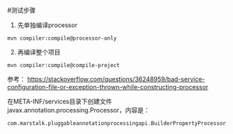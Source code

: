 #测试步骤
1. 先单独编译processor
```
mvn compiler:compile@processor-only
```
2. 再编译整个项目
```$xslt
mvn compiler:compile@compile-project
```
参考：
https://stackoverflow.com/questions/36248959/bad-service-configuration-file-or-exception-thrown-while-constructing-processor

在META-INF/services目录下创建文件javax.annotation.processing.Processor，内容是：
```
com.marstalk.pluggableannotationprocessingapi.BuilderPropertyProcessor
```
